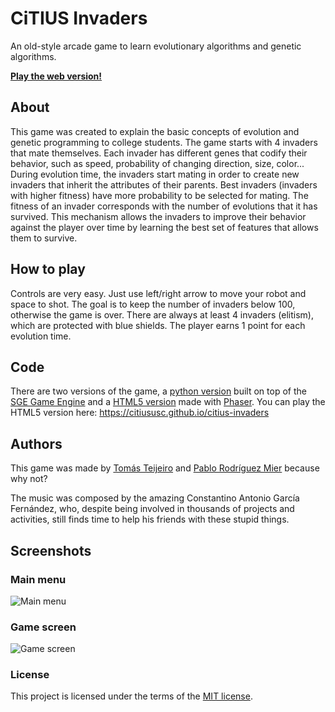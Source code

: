# CiTIUS Invaders

An old-style arcade game to learn evolutionary algorithms and genetic algorithms. 

__[Play the web version!](https://citiususc.github.io/citius-invaders/)__

## About

This game was created to explain the basic concepts of evolution and genetic programming to college students. The game starts with 4 invaders that mate themselves. Each invader has different genes that codify their behavior, such as speed, probability of changing direction, size, color... During evolution time, the invaders start mating in order to create new invaders that inherit the attributes of their parents. Best invaders (invaders with higher fitness) have more probability to be selected for mating. The fitness of an invader corresponds with the number of evolutions that it has survived. This mechanism allows the invaders to improve their behavior against the player over time by learning the best set of features that allows them to survive.

## How to play

Controls are very easy. Just use left/right arrow to move your robot and space to shot. The goal is to keep the number of invaders below 100, otherwise the game is over. There are always at least 4 invaders (elitism), which are protected with blue shields. The player earns 1 point for each evolution time.

## Code

There are two versions of the game, a [python version](https://github.com/citiususc/citius-invaders/tree/master/python) built on top of the [SGE Game Engine](http://pythonhosted.org/sge-pygame/index.html) and a [HTML5 version](https://github.com/citiususc/citius-invaders/tree/master/js) made with [Phaser](http://phaser.io/). You can play the HTML5 version here: https://citiususc.github.io/citius-invaders

## Authors

This game was made by [Tomás Teijeiro](https://github.com/tomas-teijeiro) and [Pablo Rodríguez Mier](https://github.com/pablormier) because why not?

The music was composed by the amazing Constantino Antonio García Fernández, who, despite being involved in thousands of projects and activities, still finds time to help his friends with these stupid things.

## Screenshots

### Main menu
![Main menu](https://github.com/citiususc/citius-invaders/blob/2481bac3c424a95fbb782de329dceb0f059e9a09/screenshots/main-menu.png?raw=true)

### Game screen
![Game screen](https://github.com/citiususc/citius-invaders/blob/2481bac3c424a95fbb782de329dceb0f059e9a09/screenshots/game.png?raw=true)

### License

This project is licensed under the terms of the [MIT license](LICENSE).

